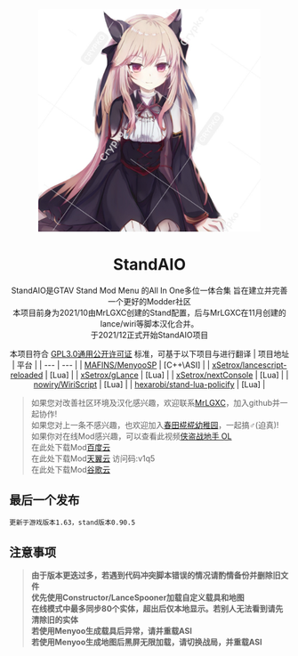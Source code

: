 <div align="center">
  <a href="https://crypko.ai/crypko/5k8HyUVTq5421/">
  <img src=".github/黒金.jpg" alt="从zbp借来的看板娘" width = "400">
  </a><br>
  
  <h1>StandAIO</h1>
  StandAIO是GTAV Stand Mod Menu 的All In One多位一体合集  旨在建立并完善一个更好的Modder社区<br>
  本项目前身为2021/10由MrLGXC创建的Stand配置，后与MrLGXC在11月创建的lance/wiri等脚本汉化合并。<br>
  于2021/12正式开始StandAIO项目<br>

  本项目符合 [GPL3.0通用公开许可证](https://github.com/MrLGXC/GTA-StandAIO/blob/main/LICENSE) 标准，可基于以下项目与进行翻译
  | 项目地址 | 平台 |
  | --- | --- |
  | [MAFINS/MenyooSP](https://github.com/MAFINS/MenyooSP) | [C++\ASI] |
  | [xSetrox/lancescript-reloaded](https://github.com/xSetrox/lancescript-reloaded) | [Lua] |
  | [xSetrox/gLance](https://github.com/xSetrox/gLance) | [Lua] |
  | [xSetrox/nextConsole](https://github.com/xSetrox/nextConsole) | [Lua] |
  | [nowiry/WiriScript](https://github.com/nowiry/WiriScript) | [Lua] |
  | [hexarobi/stand-lua-policify](https://github.com/hexarobi/stand-lua-policify) | [Lua] |

</div>

> 如果您对改善社区环境及汉化感兴趣，欢迎联系[MrLGXC](https://qm.qq.com/cgi-bin/qm/qr?k=ns7X57iFzOJ0r7MxpS98dWwIWW42eQ6p&noverify=0&personal_qrcode_source=4)，加入github并一起协作!<br>
> 如果您对上一条不感兴趣，也欢迎加入[春田椛椛幼稚园](https://jq.qq.com/?_wv=1027&k=4WdgwgSh)，一起搞♂(迫真)!<br>
> 如果你对在线Mod感兴趣，可以查看此视频[侠盗战地手 OL](https://www.bilibili.com/video/BV1914y1j7rg)<br>
> 在此处下载Mod[百度云](https://pan.baidu.com/s/1mkK8Uuux1RDX9gGquy0y-A?pwd=LGXC )<br>
> 在此处下载Mod[天翼云](https://cloud.189.cn/t/RnqyUbFVNVZj ) 访问码:v1q5<br>
> 在此处下载Mod[谷歌云](https://drive.google.com/drive/folders/1cIovbge_-DZKOE0BmOM_-rscjPhED9BY?usp=share_link )

## 最后一个发布
```bash
更新于游戏版本1.63，stand版本0.90.5
```
## 注意事项
> **由于版本更迭过多，若遇到代码冲突脚本错误的情况请酌情备份并删除旧文件**<br>
> **优先使用Constructor/LanceSpooner加载自定义载具和地图**<br>
> **在线模式中最多同步80个实体，超出后仅本地显示。若别人无法看到请先清除旧的实体**<br>
> **若使用Menyoo生成载具后异常，请并重载ASI**<br>
> **若使用Menyoo生成地图后黑屏无限加载，请切换战局，并重载ASI**<br>

